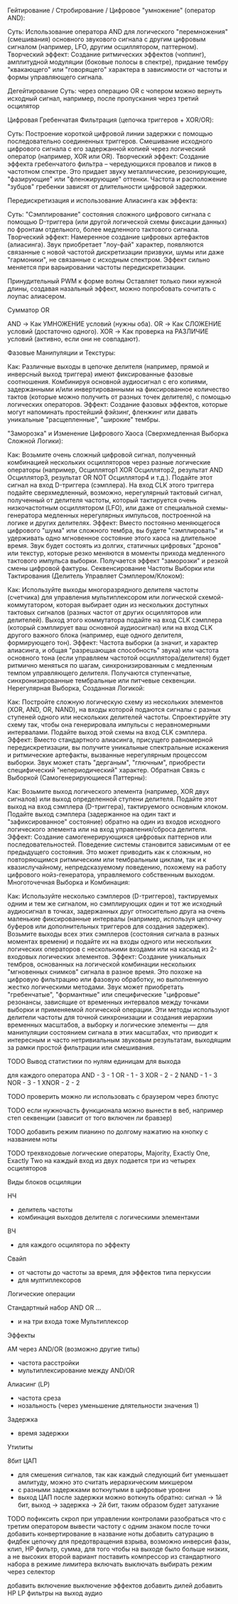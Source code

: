 Гейтирование / Стробирование / Цифровое "умножение" (оператор AND):

Суть: Использование оператора AND для логического "перемножения" (смешивания) основного звукового сигнала с другим цифровым сигналом (например, LFO, другим осциллятором, паттерном).
Творческий эффект: Создание ритмических эффектов (чоппинг), амплитудной модуляции (боковые полосы в спектре), придание тембру "квакающего" или "говорящего" характера в зависимости от частоты и формы управляющего сигнала.

Дегейтирование
Суть: через операцию OR с чопером можно вернуть исходный сигнал, например, после пропускания через третий осцилятор

Цифровая Гребенчатая Фильтрация (цепочка триггеров + XOR/OR):

Суть: Построение короткой цифровой линии задержки с помощью последовательно соединенных триггеров. Смешивание исходного цифрового сигнала с его задержанной копией через логический оператор (например, XOR или OR).
Творческий эффект: Создание эффекта гребенчатого фильтра – чередующихся провалов и пиков в частотном спектре. Это придает звуку металлические, резонирующие, "фазирующие" или "фленжирующие" оттенки. Частота и расположение "зубцов" гребенки зависят от длительности цифровой задержки.

Передискретизация и использование Алиасинга как эффекта:

Суть: "Сэмплирование" состояния сложного цифрового сигнала с помощью D-триггера (или другой логической схемы фиксации данных) по фронтам отдельного, более медленного тактового сигнала.
Творческий эффект: Намеренное создание цифровых артефактов (алиасинга). Звук приобретает "лоу-фай" характер, появляются связанные с новой частотой дискретизации призвуки, шумы или даже "гармоники", не связанные с исходным спектром. Эффект сильно меняется при варьировании частоты передискретизации.

Принудительный PWM к форме волны 
Оставляет только пики нужной длины, создавая назальный эффект, можно попробовать сочитать с лоупас алиасером.

Сумматор OR

AND -> Как УМНОЖЕНИЕ условий (нужны оба).
OR -> Как СЛОЖЕНИЕ условий (достаточно одного).
XOR -> Как проверка на РАЗЛИЧИЕ условий (активно, если они не совпадают).

Фазовые Манипуляции и Текстуры:

Как: Различные выходы в цепочке делителя (например, прямой и инверсный выход триггера) имеют фиксированные фазовые соотношения. Комбинируя основной аудиосигнал с его копиями, задержанными и/или инвертированными на фиксированное количество тактов (которые можно получить от разных точек делителя), с помощью логических операторов.
Эффект: Создание фазовых эффектов, которые могут напоминать простейший фэйзинг, фленжинг или давать уникальные "расщепленные", "широкие" тембры.


"Заморозка" и Изменение Цифрового Хаоса (Сверхмедленная Выборка Сложной Логики):

Как: Возьмите очень сложный цифровой сигнал, полученный комбинацией нескольких осцилляторов через разные логические операторы (например, Осциллятор1 XOR Осциллятор2, результат AND Осциллятор3, результат OR NOT Осциллятор4 и т.д.). Подайте этот сигнал на вход D-триггера (сэмплера). На вход CLK этого триггера подайте сверхмедленный, возможно, нерегулярный тактовый сигнал, полученный от делителя частоты, который тактируется очень низкочастотным осциллятором (LFO), или даже от специальной схемы-генератора медленных нерегулярных импульсов, построенной на логике и других делителях.
Эффект: Вместо постоянно меняющегося цифрового "шума" или сложного тембра, вы будете "сэмплировать" и удерживать одно мгновенное состояние этого хаоса на длительное время. Звук будет состоять из долгих, статичных цифровых "дронов" или текстур, которые резко меняются в моменты прихода медленного тактового импульса выборки. Получается эффект "заморозки" и резкой смены цифровой фактуры.
Секвенсирование Частоты Выборки или Тактирования (Делитель Управляет Сэмплером/Клоком):

Как: Используйте выходы многоразрядного делителя частоты (счетчика) для управления мультиплексором или логической схемой-коммутатором, которая выбирает один из нескольких доступных тактовых сигналов (разных частот от других осцилляторов или делителей). Выход этого коммутатора подайте на вход CLK сэмплера (который сэмплирует ваш основной аудиосигнал) или на вход CLK другого важного блока (например, еще одного делителя, формирующего тон).
Эффект: Частота выборки (а значит, и характер алиасинга, и общая "разрешающая способность" звука) или частота основного тона (если управляем частотой осциллятора/делителя) будет ритмично меняться по шагам, синхронизированным с медленным темпом управляющего делителя. Получаются ступенчатые, синхронизированные тембральные или питчевые секвенции.
Нерегулярная Выборка, Созданная Логикой:

Как: Постройте сложную логическую схему из нескольких элементов (XOR, AND, OR, NAND), на входы которой подаются сигналы с разных ступеней одного или нескольких делителей частоты. Спроектируйте эту схему так, чтобы она генерировала импульсы с неравномерными интервалами. Подайте выход этой схемы на вход CLK сэмплера.
Эффект: Вместо стандартного алиасинга, присущего равномерной передискретизации, вы получите уникальные спектральные искажения и ритмические артефакты, вызванные нерегулярным процессом выборки. Звук может стать "дерганым", "глючным", приобрести специфический "непериодический" характер.
Обратная Связь с Выборкой (Самогенерирующиеся Паттерны):

Как: Возьмите выход логического элемента (например, XOR двух сигналов) или выход определенной ступени делителя. Подайте этот выход на вход сэмплера (D-триггера), тактируемого основным клоком. Подайте выход сэмплера (задержанное на один такт и "зафиксированное" состояние) обратно на один из входов исходного логического элемента или на вход управления/сброса делителя.
Эффект: Создание самогенерирующихся цифровых паттернов или последовательностей. Поведение системы становится зависимым от ее предыдущего состояния. Это может приводить как к сложным, но повторяющимся ритмическим или тембральным циклам, так и к квазислучайному, непредсказуемому поведению, похожему на работу цифрового нойз-генератора, управляемого собственным выходом.
Многоточечная Выборка и Комбинация:

Как: Используйте несколько сэмплеров (D-триггеров), тактируемых одним и тем же сигналом, но сэмплирующих один и тот же исходный аудиосигнал в точках, задержанных друг относительно друга на очень маленькие фиксированные интервалы (например, используя цепочку буферов или дополнительных триггеров для создания задержек). Возьмите выходы всех этих сэмплеров (состояния сигнала в разных моментах времени) и подайте их на входы одного или нескольких логических операторов с несколькими входами или на каскад из 2-входовых логических элементов.
Эффект: Создание уникальных тембров, основанных на логической комбинации нескольких "мгновенных снимков" сигнала в разное время. Это похоже на цифровую фильтрацию или фазовую обработку, но выполненную жестко логическими методами. Звук может приобретать "гребенчатые", "формантные" или специфические "цифровые" резонансы, зависящие от временных интервалов между точками выборки и применяемой логической операции.
Эти методы используют делители частоты для точной синхронизации и создания иерархии временных масштабов, а выборку и логические элементы — для манипуляции состоянием сигнала в этих масштабах, что приводит к интересным и часто нетривиальным звуковым результатам, выходящим за рамки простой фильтрации или смешивания.


TODO Вывод статистики по нулям единицам для выхода

для каждого оператора
AND - 3 - 1
OR - 1 - 3
XOR - 2 - 2
NAND - 1 - 3
NOR - 3 - 1
XNOR - 2 - 2


TODO проверить можно ли использовать с браузером через блютус

TODO если нужночасть функционала можно вынести в веб, например степ секвенции (зависит от того включен ли бравзер)

TODO добавить режим пианино по долгому нажатию на кнопку с названием ноты

TODO трехвходовые логические операторы, Majority, Exactly One, Exactly Two
на каждый вход из двух подается три из четырех осциляторов

Виды блоков осциляции

НЧ
- делитель частоты
- комбинация выходов делителя с логическими элементами

ВЧ
- для каждого осцилятора по эффекту

Свайп
- от частоты до частоты за время, для эффектов типа перкуссии
- для мултиплексоров

Логические операции

Стандартный набор AND OR ...
- и на три входа тоже
Мультиплексор

Эффекты

АМ через AND/OR (возможно другие типы)
- частота расстройки
- мультиплексирование между AND/OR

Алиасинг (LP)
- частота среза
- нозальность (через уменьшение длятельности значения 1)

Задержка
- время задержки

Утилиты

8бит ЦАП 
- для смешения сигналов, так как каждый следующий бит уменьшает амлитуду, можно это считать иерархическим микшером
- с разными задержками воткнутыми в цифровые уровни
- выход ЦАП после задержки можно воткнуть обратно: сигнал -> 1й бит, выход -> задержка -> 2й бит, таким образом будет затухание


TODO
пофиксить скрол при управлении контролами
разобраться что с третим оператором
вывести частоту с одним знаком после точки
добавить конвертирование в название ноты
добавить сатурацию в фидбек цепочку для предотвращения взрыва, возможно инверсия фазы, клип, HP фильтр, сумма, для того чтобы на выходе было больше низких, а не высоких
второй вариант поставить компрессор из стандартного набора в режиме лимитера
включать выключать выбирать режим через селектор



добавить включение выключение эффектов
добавить дилей
добавить HP LP фильтры на выход аудио

